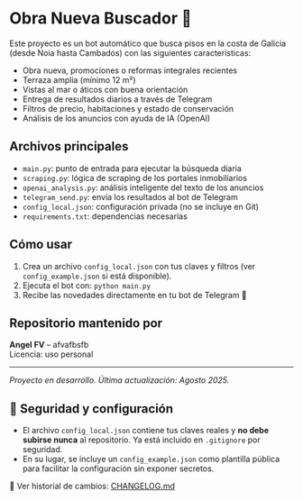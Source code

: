 # Obra Nueva Buscador 🏡

Este proyecto es un bot automático que busca pisos en la costa de Galicia (desde Noia hasta Cambados) con las siguientes características:

- Obra nueva, promociones o reformas integrales recientes
- Terraza amplia (mínimo 12 m²)
- Vistas al mar o áticos con buena orientación
- Entrega de resultados diarios a través de Telegram
- Filtros de precio, habitaciones y estado de conservación
- Análisis de los anuncios con ayuda de IA (OpenAI)

## Archivos principales

- `main.py`: punto de entrada para ejecutar la búsqueda diaria
- `scraping.py`: lógica de scraping de los portales inmobiliarios
- `openai_analysis.py`: análisis inteligente del texto de los anuncios
- `telegram_send.py`: envía los resultados al bot de Telegram
- `config_local.json`: configuración privada (no se incluye en Git)
- `requirements.txt`: dependencias necesarias

## Cómo usar

1. Crea un archivo `config_local.json` con tus claves y filtros (ver `config_example.json` si está disponible).
2. Ejecuta el bot con: `python main.py`
3. Recibe las novedades directamente en tu bot de Telegram 🤖

## Repositorio mantenido por

**Angel FV** – afvafbsfb  
Licencia: uso personal

---
*Proyecto en desarrollo. Última actualización: Agosto 2025.*

## 🔐 Seguridad y configuración

- El archivo `config_local.json` contiene tus claves reales y **no debe subirse nunca** al repositorio. Ya está incluido en `.gitignore` por seguridad.
- En su lugar, se incluye un `config_example.json` como plantilla pública para facilitar la configuración sin exponer secretos.



📄 Ver historial de cambios: [CHANGELOG.md](CHANGELOG.md)
